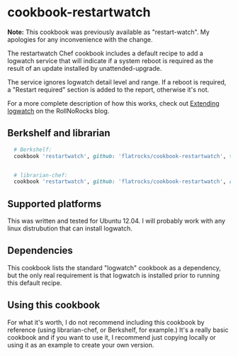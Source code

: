 # cookbook-restartwatch

__Note:__ This cookbook was previously available as "restart-watch".
My apologies for any inconvenience with the change.

The restartwatch Chef cookbook includes a default recipe
to add a logwatch service that will indicate if a system reboot is required
as the result of an update installed by unattended-upgrade.

The service ignores logwatch detail level and range.
If a reboot is required, a "Restart required" section is
added to the report, otherwise it's not.

For a more complete description of how this works,
check out [Extending logwatch](http://www.rollnorocks.com/2014/03/extendinglogwatch/)
on the RollNoRocks blog.

## Berkshelf and librarian
```ruby
  # Berkshelf:
  cookbook 'restartwatch', github: 'flatrocks/cookbook-restartwatch', tag: '0.2.0'


  # librarian-chef:
  cookbook 'restartwatch', github: 'flatrocks/cookbook-restartwatch', ref: '0.2.0'
```

## Supported platforms

This was written and tested for Ubuntu 12.04.
I will probably work with any
linux distrubution that can install logwatch.

## Dependencies

This cookbook lists the standard "logwatch" cookbook as a dependency,
but the only real requirement is that logwatch is installed prior
to running this default recipe.

## Using this cookbook

For what it's worth, I do not recommend including this cookbook by reference
(using librarian-chef, or Berkshelf, for example.)
It's a really basic cookbook and if you want to use it,
I recommend just copying locally or using it as an example
to create your own version.
